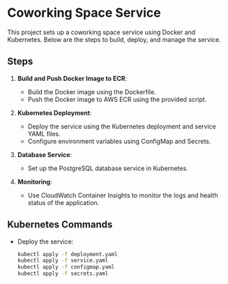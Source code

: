 # Coworking Space Service

This project sets up a coworking space service using Docker and Kubernetes. Below are the steps to build, deploy, and manage the service.

## Steps

1. **Build and Push Docker Image to ECR**:
   - Build the Docker image using the Dockerfile.
   - Push the Docker image to AWS ECR using the provided script.

2. **Kubernetes Deployment**:
   - Deploy the service using the Kubernetes deployment and service YAML files.
   - Configure environment variables using ConfigMap and Secrets.

3. **Database Service**:
   - Set up the PostgreSQL database service in Kubernetes.

4. **Monitoring**:
   - Use CloudWatch Container Insights to monitor the logs and health status of the application.

## Kubernetes Commands

- Deploy the service:
  ```sh
  kubectl apply -f deployment.yaml
  kubectl apply -f service.yaml
  kubectl apply -f configmap.yaml
  kubectl apply -f secrets.yaml
